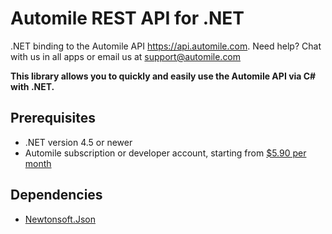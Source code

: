 # Automile REST API for .NET
.NET binding to the Automile API https://api.automile.com. Need help? Chat with us in all apps or email us at support@automile.com 

**This library allows you to quickly and easily use the Automile API via C# with .NET.**

## Prerequisites

- .NET version 4.5 or newer
- Automile subscription or developer account, starting from [$5.90 per month](https://automile.com)

## Dependencies

- [Newtonsoft.Json](http://www.newtonsoft.com/json)
